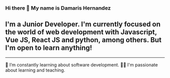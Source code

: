 ### Hi there 👋 My name is Damaris Hernandez


## I'm a Junior Developer. I'm currently focused on the world of web development with Javascript, Vue JS, React JS and python, among others. But I'm open to learn anything!

***

🔭 I’m constantly learning about software development.
👩‍🏫 I'm passionate about learning and teaching.


